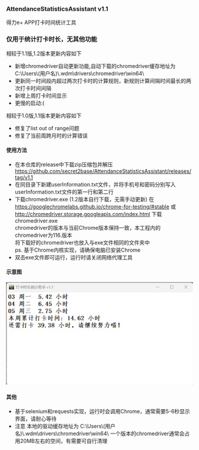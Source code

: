 ### AttendanceStatisticsAssistant  v1.1
得力e+ APP打卡时间统计工具

### 仅用于统计打卡时长，无其他功能
相较于1.1版,1.2版本更新内容如下

 - 新增chromedriver自动更新功能,自动下载的chromedriver缓存地址为 C:\Users\\(用户名)\\.wdm\drivers\chromedriver\win64\
 - 更新同一时间段内超过两次打卡时的计算规则，新规则计算间隔时间最长的两次打卡时间间隔
 - 新增上周打卡时间显示
 - 更慢的启动:(

相较于1.0版,1.1版本更新内容如下

 - 修复了list out of range问题
 - 修复了当前周跨月时的计算错误
 
#### 使用方法
- 在本仓库的release中下载zip压缩包并解压  
  https://github.com/secret2base/AttendanceStatisticsAssistant/releases/tag/v1.1
- 在同目录下新建userInformation.txt文件，并将手机号和密码分别写入userInformation.txt文件的第一行和第二行
- 下载chromedriver.exe (1.2版本自行下载，无需手动更新)
在 https://googlechromelabs.github.io/chrome-for-testing/#stable 或 http://chromedriver.storage.googleapis.com/index.html 下载chromedriver.exe  
chromedriver的版本与当前Chrome版本保持一致，本工程内的chromedriver为116.版本  
将下载好的chromedriver也放入与exe文件相同的文件夹中  
ps. 基于Chrome内核实现，请确保电脑已安装Chrome
- 双击exe文件即可运行，运行时请关闭网络代理工具
#### 示意图
![节点](./img/example.png)
#### 其他

 - 基于selenium和requests实现，运行时会调用Chrome，通常需要5-6秒显示界面，请耐心等待
 - 注意 本地的驱动缓存地址为 C:\Users\\(用户名)\\.wdm\drivers\chromedriver\win64\ 一个版本的chromedriver通常会占用20MB左右的空间，有需要可自行清理

